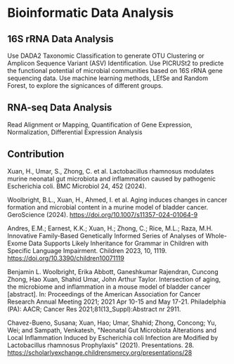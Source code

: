 # Bioinformatic Data Analysis

## 16S rRNA Data Analysis
Use DADA2 Taxonomic Classification to generate OTU Clustering or Amplicon Sequence Variant (ASV) Identification. Use PICRUSt2 to predicte the functional potential of microbial communities based on 16S rRNA gene sequencing data. 
Use machine learning methods, LEfSe and Random Forest, to explore the signicances of different groups.
## RNA-seq Data Analysis
Read Alignment or Mapping, Quantification of Gene Expression, Normalization, Differential Expression Analysis

## Contribution
Xuan, H., Umar, S., Zhong, C. et al. Lactobacillus rhamnosus modulates murine neonatal gut microbiota and inflammation caused by pathogenic Escherichia coli. BMC Microbiol 24, 452 (2024).

Woolbright, B.L., Xuan, H., Ahmed, I. et al. Aging induces changes in cancer formation and microbial content in a murine model of bladder cancer. GeroScience (2024). https://doi.org/10.1007/s11357-024-01064-9

Andres, E.M.; Earnest, K.K.; Xuan, H.; Zhong, C.; Rice, M.L.; Raza, M.H. Innovative Family-Based Genetically Informed Series of Analyses of Whole-Exome Data Supports Likely Inheritance for Grammar in Children with Specific Language Impairment. Children 2023, 10, 1119. https://doi.org/10.3390/children10071119

Benjamin L. Woolbright, Erika Abbott, Ganeshkumar Rajendran, Cuncong Zhong, Hao Xuan, Shahid Umar, John Arthur Taylor. Intersection of aging, the microbiome and inflammation in a mouse model of bladder cancer [abstract]. In: Proceedings of the American Association for Cancer Research Annual Meeting 2021; 2021 Apr 10-15 and May 17-21. Philadelphia (PA): AACR; Cancer Res 2021;81(13_Suppl):Abstract nr 2911.

Chavez-Bueno, Susana; Xuan, Hao; Umar, Shahid; Zhong, Concong; Yu, Wei; and Sampath, Venkatesh, "Neonatal Gut Microbiota Alterations and Local Inflammation Induced by Escherichia coli Infection are Modified by Lactobacillus rhamnosus Prophylaxis" (2021). Presentations. 28.
https://scholarlyexchange.childrensmercy.org/presentations/28

<!-- ## Example
![image info](output.png) -->
